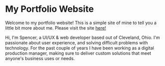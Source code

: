 <!DOCTYPE html>
<html>
    <body>
        <h1>My Portfolio Website</h1>
        <p>Welcome to my portfolio website! This is a simple site of mine to tell you a little bit more about me. Please visit the site <a href="https://www.spencerlynch.us">here!</a>
        </p>
        <p>
            Hi, I'm Spencer, a UI/UX & web developer based out of Cleveland, Ohio. I'm passionate about user experience, and solving difficult problems with technology. For the past couple of years I have been working as a digital production manager, making sure to deliver custom solutions that meet anyone's business uses or needs.
        </p>
    </body>
</html>
